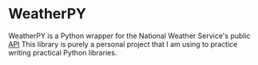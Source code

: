 # WeatherPY
WeatherPY is a Python wrapper for the National Weather Service's public [API](https://www.weather.gov/documentation/services-web-api#/)
This library is purely a personal project that I am using to practice writing practical Python libraries.
